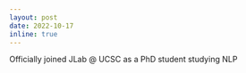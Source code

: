 ```yaml
---
layout: post
date: 2022-10-17
inline: true
---
```


Officially joined JLab @ UCSC as a PhD student studying NLP
